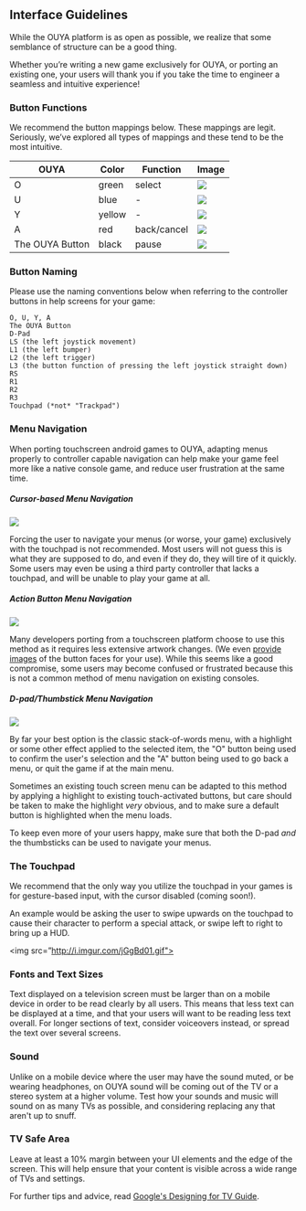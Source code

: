 ## Interface Guidelines

While the OUYA platform is as open as possible, we realize that some semblance of structure can be a good thing.

Whether you’re writing a new game exclusively for OUYA, or porting an existing one, your users will thank you if you take the time to engineer a seamless and intuitive experience!


### Button Functions

We recommend the button mappings below. These mappings are legit. Seriously, we’ve explored all types of mappings and these tend to be the most intuitive.

OUYA           |  Color  |  Function          |  Image
---------------|---------|--------------------|----------
O              | green   |  select            |<img src=”http://i.imgur.com/Izzg6f9.png”>
U              | blue    |  -                 |<img src=”http://i.imgur.com/cGndvxa.png”>
Y              | yellow  |  -                 |<img src=”http://i.imgur.com/Izzg6f9.png”>
A              | red     |  back/cancel       |<img src=”http://i.imgur.com/cBffscc.png”>
The OUYA Button| black   |  pause             |<img src=”http://i.imgur.com/0FAl9Io.png”>

### Button Naming

Please use the naming conventions below when referring to the controller buttons in help screens for your game:

```text
O, U, Y, A
The OUYA Button
D-Pad 
LS (the left joystick movement)
L1 (the left bumper)
L2 (the left trigger)
L3 (the button function of pressing the left joystick straight down)
RS
R1
R2
R3
Touchpad (*not* "Trackpad")
```



### Menu Navigation

When porting touchscreen android games to OUYA, adapting menus properly to controller capable navigation can help make your game feel more like a native console game, and reduce user frustration at the same time.

##### Cursor-based Menu Navigation

<img src=”http://i.imgur.com/fDZwrIf.png”>

Forcing the user to navigate your menus (or worse, your game) exclusively with the touchpad is not recommended. Most users will not guess this is what they are supposed to do, and even if they do, they will tire of it quickly. Some users may even be using a third party controller that lacks a touchpad, and will be unable to play your game at all.

##### Action Button Menu Navigation

<img src=”http://i.imgur.com/a4kkb4u.png”>

Many developers porting from a touchscreen platform choose to use this method as it requires less extensive artwork changes. (We even [provide images](https://d31pno3ktcq63f.cloudfront.net/assets/OUYA_Buttons.zip) of the button faces for your use). While this seems like a good compromise, some users may become confused or frustrated because this is not a common method of menu navigation on existing consoles.

##### D-pad/Thumbstick Menu Navigation

<img src=”http://i.imgur.com/9iKi9QQ.png”>

By far your best option is the classic stack-of-words menu, with a highlight or some other effect applied to the selected item, the "O" button being used to confirm the user's selection and the "A" button being used to go back a menu, or quit the game if at the main menu.

Sometimes an existing touch screen menu can be adapted to this method by applying a highlight to existing touch-activated buttons, but care should be taken to make the highlight *very* obvious, and to make sure a default button is highlighted when the menu loads.

To keep even more of your users happy, make sure that both the D-pad *and* the thumbsticks can be used to navigate your menus.

### The Touchpad

We recommend that the only way you utilize the touchpad in your games is for gesture-based input, with the cursor disabled (coming soon!).

An example would be asking the user to swipe upwards on the touchpad to cause their character to perform a special attack, or swipe left to right to bring up a HUD.

<img src=”http://i.imgur.com/jGgBd01.gif">

### Fonts and Text Sizes

Text displayed on a television screen must be larger than on a mobile device in order to be read clearly by all users. This means that less text can be displayed at a time, and that your users will want to be reading less text overall. For longer sections of text, consider voiceovers instead, or spread the text over several screens.

### Sound

Unlike on a mobile device where the user may have the sound muted, or be wearing headphones, on OUYA sound will be coming out of the TV or a stereo system at a higher volume. Test how your sounds and music will sound on as many TVs as possible, and considering replacing any that aren't up to snuff.

### TV Safe Area

Leave at least a 10% margin between your UI elements and the edge of the screen. This will help ensure that your content is visible across a wide range of TVs and settings.

For further tips and advice, read [Google's Designing for TV Guide](https://developers.google.com/tv/web/docs/optimization_guide).